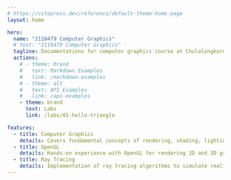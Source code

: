 ```yaml
---
# https://vitepress.dev/reference/default-theme-home-page
layout: home

hero:
  name: "2110479 Computer Graphics"
  # text: "2110479 Computer Graphics"
  tagline: Documentations for computer graphics course at Chulalongkorn university
  actions:
    # - theme: brand
    #   text: Markdown Examples
    #   link: /markdown-examples
    # - theme: alt
    #   text: API Examples
    #   link: /api-examples
    - theme: brand
      text: Labs
      link: /labs/01-hello-triangle

features:
  - title: Computer Graphics
    details: Covers fundamental concepts of rendering, shading, lighting, and transformations used to create realistic and interactive visual scenes.
  - title: OpenGL
    details: Hands-on experience with OpenGL for rendering 2D and 3D graphics, including shader programming and real-time rendering techniques.
  - title: Ray Tracing
    details: Implementation of ray tracing algorithms to simulate realistic lighting, reflections, refractions, and shadows for high-quality image generation.
---
```

